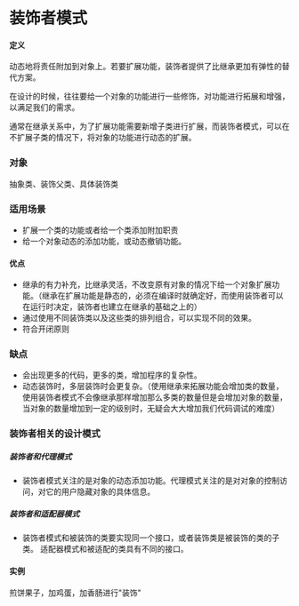 # 装饰者模式

#### 定义
动态地将责任附加到对象上。若要扩展功能，装饰者提供了比继承更加有弹性的替代方案。

在设计的时候，往往要给一个对象的功能进行一些修饰，对功能进行拓展和增强，以满足我们的需求。

通常在继承关系中，为了扩展功能需要新增子类进行扩展，而装饰者模式，可以在不扩展子类的情况下，将对象的功能进行动态的扩展。

### 对象
抽象类、装饰父类、具体装饰类

### 适用场景
- 扩展一个类的功能或者给一个类添加附加职责
- 给一个对象动态的添加功能，或动态撤销功能。

#### 优点
- 继承的有力补充，比继承灵活，不改变原有对象的情况下给一个对象扩展功能。（继承在扩展功能是静态的，必须在编译时就确定好，而使用装饰者可以在运行时决定，装饰者也建立在继承的基础之上的）
- 通过使用不同装饰类以及这些类的排列组合，可以实现不同的效果。
- 符合开闭原则

### 缺点
- 会出现更多的代码，更多的类，增加程序的复杂性。
- 动态装饰时，多层装饰时会更复杂。（使用继承来拓展功能会增加类的数量，使用装饰者模式不会像继承那样增加那么多类的数量但是会增加对象的数量，当对象的数量增加到一定的级别时，无疑会大大增加我们代码调试的难度）

### 装饰者相关的设计模式
##### 装饰者和代理模式
- 装饰者模式关注的是对象的动态添加功能。代理模式关注的是对对象的控制访问，对它的用户隐藏对象的具体信息。

##### 装饰者和适配器模式
- 装饰者模式和被装饰的类要实现同一个接口，或者装饰类是被装饰的类的子类。 适配器模式和被适配的类具有不同的接口。

#### 实例
煎饼果子，加鸡蛋，加香肠进行"装饰"
